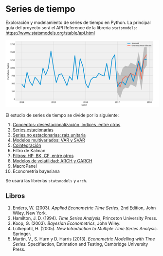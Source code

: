# Series de tiempo
Exploración y modelamiento de series de tiempo en Python. La principal guía del proyecto será el API Reference de la librería `statsmodels`: https://www.statsmodels.org/stable/api.html

<p align="center">
  <img src="../figures/time_series.png" width="800">
</p>

El estudio de series de tiempo se divide por lo siguiente:
1. [Conceptos: desestacionalización, índices, entre otros](https://github.com/mauricioalvaradoo/econometrics/blob/main/macroeconometrics/1%20intro.ipynb)
2. [Series estacionarias](https://github.com/mauricioalvaradoo/econometrics/blob/main/macroeconometrics/2%20arma.ipynb)
3. [Series no estacionarias: raíz unitaria](https://github.com/mauricioalvaradoo/econometrics/blob/main/macroeconometrics/3%20unit_root.ipynb)
4. [Modelos multivariados: VAR y SVAR](https://github.com/mauricioalvaradoo/econometrics/blob/main/macroeconometrics/4%20multivariate.ipynb)
5. [Cointegración](https://github.com/mauricioalvaradoo/econometrics/blob/main/macroeconometrics/5%20cointegration.ipynb)
6. Filtro de Kalman
7. [Filtros: HP, BK, CF, entre otros](https://github.com/mauricioalvaradoo/econometrics/blob/main/macroeconometrics/7%20filters.ipynb)
8. [Modelos de volatilidad: ARCH y GARCH](https://github.com/mauricioalvaradoo/econometrics/blob/main/macroeconometrics/8%20volatility.ipynb)
9. MacroPanel
10. Econometría bayesiana

Se usará las librerías `statsmodels` y `arch`.


## Libros
1. Enders, W. (2003). _Applied Econometric Time Series_, 2nd Edition, John Wiley, New York.
1. Hamilton, J. D. (1994). _Time Series Analysis_, Princeton University Press.
3. Koop, G. (2003). _Bayesian Econometrics_, John Wiley.
4. Lütkepohl, H. (2005). _New Introduction to Multiple Time Series Analysis_. Springer.
5. Martin, V., S. Hurn y D. Harris (2013). _Econometric Modelling with Time Series_. Specifiaction, Estimation and Testing, Cambridge University Press. 
